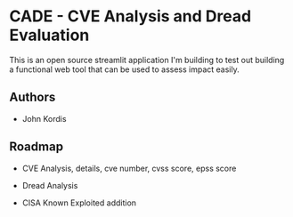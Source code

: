 
# CADE - CVE Analysis and Dread Evaluation 

This is an open source streamlit application I'm building to test out building a functional web tool that can be used to assess impact easily.


## Authors

- John Kordis

## Roadmap

- CVE Analysis, details, cve number, cvss score, epss score

- Dread Analysis 

- CISA Known Exploited addition


